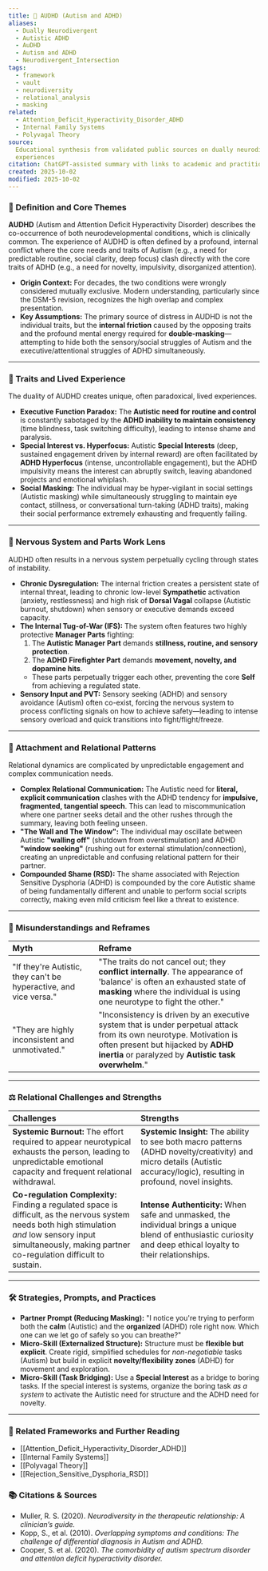 ```yaml
---
title: 🧩 AUDHD (Autism and ADHD)
aliases:
  - Dually Neurodivergent
  - Autistic ADHD
  - AuDHD
  - Autism and ADHD
  - Neurodivergent_Intersection
tags:
  - framework
  - vault
  - neurodiversity
  - relational_analysis
  - masking
related:
  - Attention_Deficit_Hyperactivity_Disorder_ADHD
  - Internal Family Systems
  - Polyvagal Theory
source:
  Educational synthesis from validated public sources on dually neurodivergent
  experiences
citation: ChatGPT-assisted summary with links to academic and practitioner materials
created: 2025-10-02
modified: 2025-10-02
---
```


<!-- @format -->

### 🧩 Definition and Core Themes

**AUDHD** (Autism and Attention Deficit Hyperactivity Disorder) describes the
co-occurrence of both neurodevelopmental conditions, which is clinically common. The
experience of AUDHD is often defined by a profound, internal conflict where the core
needs and traits of Autism (e.g., a need for predictable routine, social clarity, deep
focus) clash directly with the core traits of ADHD (e.g., a need for novelty,
impulsivity, disorganized attention).

- **Origin Context:** For decades, the two conditions were wrongly considered mutually
  exclusive. Modern understanding, particularly since the DSM-5 revision, recognizes the
  high overlap and complex presentation.
- **Key Assumptions:** The primary source of distress in AUDHD is not the individual
  traits, but the **internal friction** caused by the opposing traits and the profound
  mental energy required for **double-masking**—attempting to hide both the
  sensory/social struggles of Autism and the executive/attentional struggles of ADHD
  simultaneously.

---

### 🌿 Traits and Lived Experience

The duality of AUDHD creates unique, often paradoxical, lived experiences.

- **Executive Function Paradox:** The **Autistic need for routine and control** is
  constantly sabotaged by the **ADHD inability to maintain consistency** (time
  blindness, task switching difficulty), leading to intense shame and paralysis.
- **Special Interest vs. Hyperfocus:** Autistic **Special Interests** (deep, sustained
  engagement driven by internal reward) are often facilitated by **ADHD Hyperfocus**
  (intense, uncontrollable engagement), but the ADHD impulsivity means the interest can
  abruptly switch, leaving abandoned projects and emotional whiplash.
- **Social Masking:** The individual may be hyper-vigilant in social settings (Autistic
  masking) while simultaneously struggling to maintain eye contact, stillness, or
  conversational turn-taking (ADHD traits), making their social performance extremely
  exhausting and frequently failing.

---

### 🧠 Nervous System and Parts Work Lens

AUDHD often results in a nervous system perpetually cycling through states of
instability.

- **Chronic Dysregulation:** The internal friction creates a persistent state of
  internal threat, leading to chronic low-level **Sympathetic** activation (anxiety,
  restlessness) and high risk of **Dorsal Vagal** collapse (Autistic burnout, shutdown)
  when sensory or executive demands exceed capacity.
- **The Internal Tug-of-War (IFS):** The system often features two highly protective
  **Manager Parts** fighting:
  1. The **Autistic Manager Part** demands **stillness, routine, and sensory
     protection**.
  2. The **ADHD Firefighter Part** demands **movement, novelty, and dopamine hits**.
    - These parts perpetually trigger each other, preventing the core **Self** from
    achieving a regulated state.
- **Sensory Input and PVT:** Sensory seeking (ADHD) and sensory avoidance (Autism) often
  co-exist, forcing the nervous system to process conflicting signals on how to achieve
  safety—leading to intense sensory overload and quick transitions into
  fight/flight/freeze.

---

### 💞 Attachment and Relational Patterns

Relational dynamics are complicated by unpredictable engagement and complex
communication needs.

- **Complex Relational Communication:** The Autistic need for **literal, explicit
  communication** clashes with the ADHD tendency for **impulsive, fragmented, tangential
  speech**. This can lead to miscommunication where one partner seeks detail and the
  other rushes through the summary, leaving both feeling unseen.
- **"The Wall and The Window":** The individual may oscillate between Autistic
  **"walling off"** (shutdown from overstimulation) and ADHD **"window seeking"**
  (rushing out for external stimulation/connection), creating an unpredictable and
  confusing relational pattern for their partner.
- **Compounded Shame (RSD):** The shame associated with Rejection Sensitive Dysphoria
  (ADHD) is compounded by the core Autistic shame of being fundamentally different and
  unable to perform social scripts correctly, making even mild criticism feel like a
  threat to existence.

---

### 🔄 Misunderstandings and Reframes

| Myth                                                              | Reframe                                                                                                                                                                                                           |
| :---------------------------------------------------------------- | :---------------------------------------------------------------------------------------------------------------------------------------------------------------------------------------------------------------- |
| "If they're Autistic, they can't be hyperactive, and vice versa." | "The traits do not cancel out; they **conflict internally**. The appearance of 'balance' is often an exhausted state of **masking** where the individual is using one neurotype to fight the other."              |
| "They are highly inconsistent and unmotivated."                   | "Inconsistency is driven by an executive system that is under perpetual attack from its own neurotype. Motivation is often present but hijacked by **ADHD inertia** or paralyzed by **Autistic task overwhelm**." |

---

### ⚖️ Relational Challenges and Strengths

| Challenges                                                                                                                                                                                                         | Strengths                                                                                                                                                                  |
| :----------------------------------------------------------------------------------------------------------------------------------------------------------------------------------------------------------------- | :------------------------------------------------------------------------------------------------------------------------------------------------------------------------- |
| **Systemic Burnout:** The effort required to appear neurotypical exhausts the person, leading to unpredictable emotional capacity and frequent relational withdrawal.                                              | **Systemic Insight:** The ability to see both macro patterns (ADHD novelty/creativity) and micro details (Autistic accuracy/logic), resulting in profound, novel insights. |
| **Co-regulation Complexity:** Finding a regulated space is difficult, as the nervous system needs both high stimulation _and_ low sensory input simultaneously, making partner co-regulation difficult to sustain. | **Intense Authenticity:** When safe and unmasked, the individual brings a unique blend of enthusiastic curiosity and deep ethical loyalty to their relationships.          |

---

### 🛠️ Strategies, Prompts, and Practices

- **Partner Prompt (Reducing Masking):** "I notice you're trying to perform both the
  **calm** (Autistic) and the **organized** (ADHD) role right now. Which one can we let
  go of safely so you can breathe?"
- **Micro-Skill (Externalized Structure):** Structure must be **flexible but explicit**.
  Create rigid, simplified schedules for _non-negotiable_ tasks (Autism) but build in
  explicit **novelty/flexibility zones** (ADHD) for movement and exploration.
- **Micro-Skill (Task Bridging):** Use a **Special Interest** as a bridge to boring
  tasks. If the special interest is systems, organize the boring task _as a system_ to
  activate the Autistic need for structure and the ADHD need for novelty.

---

### 🔗 Related Frameworks and Further Reading

- [[Attention_Deficit_Hyperactivity_Disorder_ADHD]]
- [[Internal Family Systems]]
- [[Polyvagal Theory]]
- [[Rejection_Sensitive_Dysphoria_RSD]]

### 📚 Citations & Sources

- Muller, R. S. (2020). _Neurodiversity in the therapeutic relationship: A clinician’s
  guide._
- Kopp, S., et al. (2010). _Overlapping symptoms and conditions: The challenge of
  differential diagnosis in Autism and ADHD._
- Cooper, S. et al. (2020). _The comorbidity of autism spectrum disorder and attention
  deficit hyperactivity disorder._
